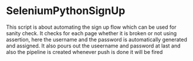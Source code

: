# SeleniumPythonSignUp

This script is about automating the sign up flow which can be used for sanity check. It checks for each page whether it is broken or not using assertion, here the username and the password is automatically generated and assigned. It also pours out the useername and password at last and also the pipeline is created whenever push is done it will be fired

